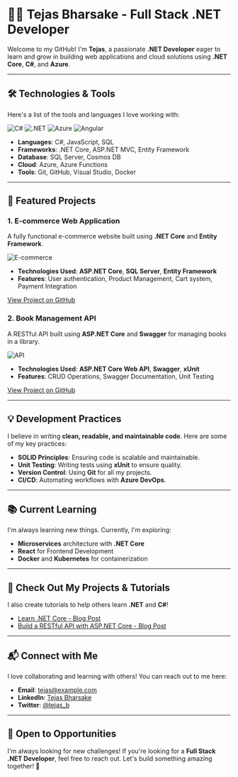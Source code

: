 # 👨‍💻 Tejas Bharsake - Full Stack .NET Developer

Welcome to my GitHub! I'm **Tejas**, a passionate **.NET Developer** eager to learn and grow in building web applications and cloud solutions using **.NET Core**, **C#**, and **Azure**.

---

## 🛠️ Technologies & Tools

Here's a list of the tools and languages I love working with:

![C#](https://img.shields.io/badge/-C%23-000000?logo=csharp&logoColor=white) ![.NET](https://img.shields.io/badge/-.NET-512BD4?logo=.net&logoColor=white) ![Azure](https://img.shields.io/badge/Azure-0089D6?logo=azure&logoColor=white) ![Angular](https://img.shields.io/badge/Angular-DD0031?logo=angular&logoColor=white)

- **Languages**: C#, JavaScript, SQL
- **Frameworks**: .NET Core, ASP.NET MVC, Entity Framework
- **Database**: SQL Server, Cosmos DB
- **Cloud**: Azure, Azure Functions
- **Tools**: Git, GitHub, Visual Studio, Docker

---

## 🚀 Featured Projects

### **1. E-commerce Web Application**

A fully functional e-commerce website built using **.NET Core** and **Entity Framework**.

![E-commerce](https://media.giphy.com/media/3o6Zt6XjP2VV2gjmMc/giphy.gif)

- **Technologies Used**: **ASP.NET Core**, **SQL Server**, **Entity Framework**
- **Features**: User authentication, Product Management, Cart system, Payment Integration

[View Project on GitHub](https://github.com/tejas-dotnet/ecommerce-web-app)

### **2. Book Management API**

A RESTful API built using **ASP.NET Core** and **Swagger** for managing books in a library.

![API](https://media.giphy.com/media/xT0xeJpnrWC4XyHt6I/giphy.gif)

- **Technologies Used**: **ASP.NET Core Web API**, **Swagger**, **xUnit**
- **Features**: CRUD Operations, Swagger Documentation, Unit Testing

[View Project on GitHub](https://github.com/tejas-dotnet/book-management-api)

---

## 💡 Development Practices

I believe in writing **clean, readable, and maintainable code**. Here are some of my key practices:

- **SOLID Principles**: Ensuring code is scalable and maintainable.
- **Unit Testing**: Writing tests using **xUnit** to ensure quality.
- **Version Control**: Using **Git** for all my projects.
- **CI/CD**: Automating workflows with **Azure DevOps**.

---

## 📚 Current Learning

I'm always learning new things. Currently, I'm exploring:

- **Microservices** architecture with **.NET Core**
- **React** for Frontend Development
- **Docker** and **Kubernetes** for containerization

---

## 🎥 Check Out My Projects & Tutorials

I also create tutorials to help others learn **.NET** and **C#**!

- [Learn .NET Core - Blog Post](http://tejasb.com/net-core)
- [Build a RESTful API with ASP.NET Core - Blog Post](http://tejasb.com/restful-api)

---

## 📬 Connect with Me

I love collaborating and learning with others! You can reach out to me here:

- **Email**: [tejas@example.com](mailto:tejas@example.com)
- **LinkedIn**: [Tejas Bharsake](https://www.linkedin.com/in/tejasbharsake)
- **Twitter**: [@tejas_b](https://twitter.com/tejas_b)

---

## 💼 Open to Opportunities

I'm always looking for new challenges! If you're looking for a **Full Stack .NET Developer**, feel free to reach out. Let's build something amazing together! 🚀
